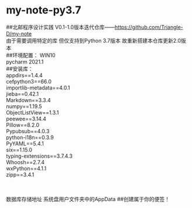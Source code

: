 # my-note-py3.7
##北邮程序设计实践
V0.1-1.0版本迭代仓库——https://github.com/Triangle-D/my-note <br>
由于需要调用特定的库 但仅支持到Python 3.7版本 故重新搭建本仓库更新2.0版本<br>
##环境配置：
  WIN10<br>
  pycharm 2021.1<br>
##安装库：<br>
  appdirs==1.4.4<br>
  cefpython3==66.0<br>
  importlib-metadata==4.0.1<br>
  jieba==0.42.1<br>
  Markdown==3.3.4<br>
  numpy==1.19.5<br>
  ObjectListView==1.3.1<br>
  peewee==3.14.4<br>
  Pillow==8.2.0<br>
  Pypubsub==4.0.3<br>
  python-i18n==0.3.9<br>
  PyYAML==5.4.1<br>
  six==1.15.0<br>
  typing-extensions==3.7.4.3<br>
  Whoosh==2.7.4<br>
  wxPython==4.1.1<br>
  zipp==3.4.1<br><br>

<br>数据库存储地址 系统盘用户文件夹中的AppData
##创建属于你的便签！

